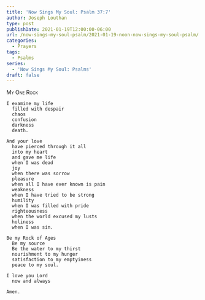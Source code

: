 ```yaml
---
title: 'Now Sings My Soul: Psalm 37:7'
author: Joseph Louthan
type: post
publishDate: 2021-01-19T12:00:00-06:00
url: /now-sings-my-soul-psalm/2021-01-19-noon-now-sings-my-soul-psalm/
categories:
  - Prayers
tags:
  - Psalms
series:
  - 'Now Sings My Soul: Psalms'
draft: false
---
```

<div style="font-variant: small-caps;">
My One Rock
</div>

    I examine my life
      filled with despair
      chaos
      confusion
      darkness
      death.

    And your love
      have pierced through it all
      into my heart
      and gave me life
      when I was dead
      joy
      when there was sorrow
      pleasure
      when all I have ever known is pain
      weakness
      when I have tried to be strong
      humility
      when I was filled with pride
      righteousness
      when the world excused my lusts
      holiness
      when I was sin.

    Be my Rock of Ages
      Be my source
      Be the water to my thirst
      nourishment to my hunger
      satisfaction to my emptyiness
      peace to my soul.

    I love you Lord
      now and always

    Amen.
